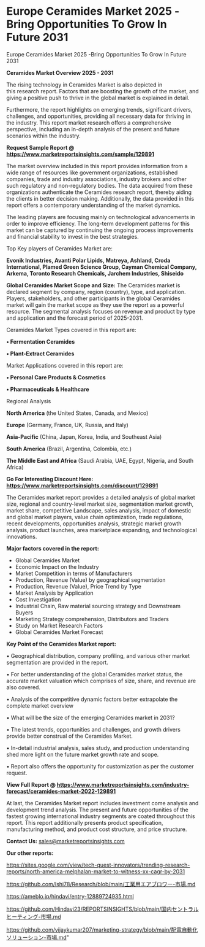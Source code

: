 # Europe Ceramides Market 2025 -Bring Opportunities To Grow In Future 2031
Europe Ceramides Market 2025 -Bring Opportunities To Grow In Future 2031

<Strong> Ceramides Market Overview 2025 - 2031</strong>

The rising technology in Ceramides Market is also depicted in this research report. Factors that are boosting the growth of the market, and giving a positive push to thrive in the global market is explained in detail.

Furthermore, the report highlights on emerging trends, significant drivers, challenges, and opportunities, providing all necessary data for thriving in the industry. This report market research offers a comprehensive perspective, including an in-depth analysis of the present and future scenarios within the industry.

<strong>Request Sample Report @ <a href=https://www.marketreportsinsights.com/sample/129891>https://www.marketreportsinsights.com/sample/129891</a></strong>

The market overview included in this report provides information from a wide range of resources like government organizations, established companies, trade and industry associations, industry brokers and other such regulatory and non-regulatory bodies. The data acquired from these organizations authenticate the Ceramides research report, thereby aiding the clients in better decision making. Additionally, the data provided in this report offers a contemporary understanding of the market dynamics.

The leading players are focusing mainly on technological advancements in order to improve efficiency. The long-term development patterns for this market can be captured by continuing the ongoing process improvements and financial stability to invest in the best strategies.

Top Key players of Ceramides Market are:

<strong>Evonik Industries, Avanti Polar Lipids, Matreya, Ashland, Croda International, Plamed Green Science Group, Cayman Chemical Company, Arkema, Toronto Research Chemicals, Jarchem Industries, Shiseido</strong>

<strong><b>Global Ceramides Market Scope and Size:</b></strong>
The Ceramides market is declared segment by company, region (country), type, and application. Players, stakeholders, and other participants in the global Ceramides market will gain the market scope as they use the report as a powerful resource. The segmental analysis focuses on revenue and product by type and application and the forecast period of 2025-2031.

Ceramides Market Types covered in this report are:

<strong>• Fermentation Ceramides

• Plant-Extract Ceramides</strong>

Market Applications covered in this report are:

<strong>• Personal Care Products & Cosmetics

• Pharmaceuticals & Healthcare</strong> 

Regional Analysis

<strong>North America</strong> (the United States, Canada, and Mexico)

<strong>Europe</strong> (Germany, France, UK, Russia, and Italy)

<strong>Asia-Pacific</strong> (China, Japan, Korea, India, and Southeast Asia)

<strong>South America</strong> (Brazil, Argentina, Colombia, etc.)

<strong>The Middle East and Africa</strong> (Saudi Arabia, UAE, Egypt, Nigeria, and South Africa)

<strong>Go For Interesting Discount Here: <a href=https://www.marketreportsinsights.com/discount/129891>https://www.marketreportsinsights.com/discount/129891</a></strong>

The Ceramides market report provides a detailed analysis of global market size, regional and country-level market size, segmentation market growth, market share, competitive Landscape, sales analysis, impact of domestic and global market players, value chain optimization, trade regulations, recent developments, opportunities analysis, strategic market growth analysis, product launches, area marketplace expanding, and technological innovations.

<strong><b>Major factors covered in the report:</b></strong>
<ul>
  <li>Global Ceramides Market </li>
  <li>Economic Impact on the Industry</li>
  <li>Market Competition in terms of Manufacturers</li>
  <li>Production, Revenue (Value) by geographical segmentation</li>
  <li>Production, Revenue (Value), Price Trend by Type</li>
  <li>Market Analysis by Application</li>
  <li>Cost Investigation</li>
  <li>Industrial Chain, Raw material sourcing strategy and Downstream Buyers</li>
  <li>Marketing Strategy comprehension, Distributors and Traders</li>
  <li>Study on Market Research Factors</li>
  <li>Global Ceramides Market Forecast</li>
</ul>

<strong><b>Key Point of the Ceramides Market report:</b></strong>

• Geographical distribution, company profiling, and various other market segmentation are provided in the report.

• For better understanding of the global Ceramides market status, the accurate market valuation which comprises of size, share, and revenue are also covered.

• Analysis of the competitive dynamic factors better extrapolate the complete market overview

• What will be the size of the emerging Ceramides market in 2031?

• The latest trends, opportunities and challenges, and growth drivers provide better construal of the Ceramides Market.

• In-detail industrial analysis, sales study, and production understanding shed more light on the future market growth rate and scope.

• Report also offers the opportunity for customization as per the customer request.

<strong><b>View Full Report @ <a href=https://www.marketreportsinsights.com/industry-forecast/ceramides-market-2022-129891>https://www.marketreportsinsights.com/industry-forecast/ceramides-market-2022-129891</a></b></strong>


At last, the Ceramides Market report includes investment come analysis and development trend analysis. The present and future opportunities of the fastest growing international industry segments are coated throughout this report. This report additionally presents product specification, manufacturing method, and product cost structure, and price structure.

<strong>Contact Us:</strong>
sales@marketreportsinsights.com

<strong>Our other reports:</strong>

<a href=https://sites.google.com/view/tech-quest-innovators/trending-research-reports/north-america-melphalan-market-to-witness-xx-cagr-by-2031>https://sites.google.com/view/tech-quest-innovators/trending-research-reports/north-america-melphalan-market-to-witness-xx-cagr-by-2031</a>

<a href=https://github.com/Ishi78/Research/blob/main/工業用エアブロワー-市場.md>https://github.com/Ishi78/Research/blob/main/工業用エアブロワー-市場.md</a>

<a href=https://ameblo.jp/hindavi/entry-12889724935.html>https://ameblo.jp/hindavi/entry-12889724935.html</a>

<a href=https://github.com/Hindavi23/REPORTSINSIGHTS/blob/main/国内セントラルヒーティング-市場.md>https://github.com/Hindavi23/REPORTSINSIGHTS/blob/main/国内セントラルヒーティング-市場.md</a>

<a href=https://github.com/vijaykumar207/marketing-strategy/blob/main/配電自動化ソリューション-市場.md>https://github.com/vijaykumar207/marketing-strategy/blob/main/配電自動化ソリューション-市場.md</a>"
